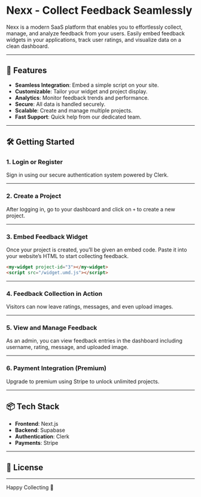 # Nexx - Collect Feedback Seamlessly

Nexx is a modern SaaS platform that enables you to effortlessly collect, manage, and analyze feedback from your users. Easily embed feedback widgets in your applications, track user ratings, and visualize data on a clean dashboard.

---

## 🚀 Features

- **Seamless Integration**: Embed a simple script on your site.
- **Customizable**: Tailor your widget and project display.
- **Analytics**: Monitor feedback trends and performance.
- **Secure**: All data is handled securely.
- **Scalable**: Create and manage multiple projects.
- **Fast Support**: Quick help from our dedicated team.

---

## 🛠️ Getting Started

### 1. **Login or Register**

Sign in using our secure authentication system powered by Clerk.




---

### 2. **Create a Project**

After logging in, go to your dashboard and click on `+` to create a new project.

>

---

### 3. **Embed Feedback Widget**

Once your project is created, you’ll be given an embed code. Paste it into your website’s HTML to start collecting feedback.

```html
<my-widget project-id="3"></my-widget>
<script src="/widget.umd.js"></script>
```

>

---

### 4. **Feedback Collection in Action**

Visitors can now leave ratings, messages, and even upload images.

>

---

### 5. **View and Manage Feedback**

As an admin, you can view feedback entries in the dashboard including username, rating, message, and uploaded image.

>

---

### 6. **Payment Integration (Premium)**

Upgrade to premium using Stripe to unlock unlimited projects.

>

---

## 📦 Tech Stack

- **Frontend**: Next.js
- **Backend**: Supabase
- **Authentication**: Clerk
- **Payments**: Stripe

---

## 📄 License

---

Happy Collecting 🚀

